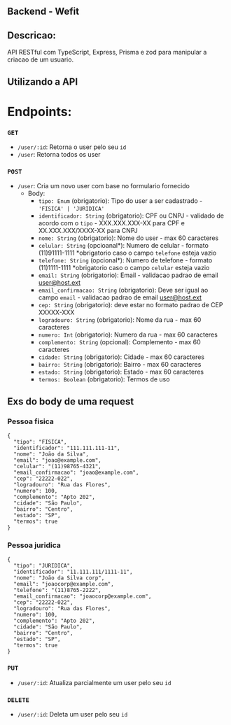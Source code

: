 ## Backend - Wefit

## Descricao:

API RESTful com TypeScript, Express, Prisma e zod para manipular a criacao de um usuario.


## Utilizando a API

# Endpoints:

### `GET`

- `/user/:id`: Retorna o user pelo seu `id`
- `/user`: Retorna todos os user

### `POST`

- `/user`: Cria um novo user com base no formulario fornecido
  - Body:
    - `tipo: Enum` (obrigatorio): Tipo do user a ser cadastrado - `'FISICA' | 'JURIDICA'`
    - `identificador: String` (obrigatorio): CPF ou CNPJ - validado de acordo com o `tipo` - XXX.XXX.XXX-XX para CPF e XX.XXX.XXX/XXXX-XX para CNPJ
    - `nome: String` (obrigatorio): Nome do user - max 60 caracteres
    - `celular: String` (opcioanal*): Numero de celular - formato (11)91111-1111 *obrigatorio caso o campo `telefone` esteja vazio
    - `telefone: String` (opcional*): Numero de telefone - formato (11)1111-1111 *obrigatorio caso o campo `celular` esteja vazio
    - `email: String` (obrigatorio): Email - validacao padrao de email user@host.ext
    - `email_confirmacao: String` (obrigatorio): Deve ser igual ao campo `email` - validacao padrao de email user@host.ext
    - `cep: String` (obrigatorio): deve estar no formato padrao de CEP XXXXX-XXX
    - `logradouro: String` (obrigatorio): Nome da rua  - max 60 caracteres
    - `numero: Int` (obrigatorio): Numero da rua - max 60 caracteres
    - `complemento: String` (opcional): Complemento - max 60 caracteres
    - `cidade: String` (obrigatorio): Cidade - max 60 caracteres
    - `bairro: String` (obrigatorio): Bairro - max 60 caracteres
    - `estado: String` (obrigatorio): Estado - max 60 caracteres
    - `termos: Boolean` (obrigatorio): Termos de uso 

## Exs do body de uma request

### Pessoa fisica
```
{
  "tipo": "FISICA",
  "identificador": "111.111.111-11",
  "nome": "João da Silva",
  "email": "joao@example.com",
  "celular": "(11)98765-4321",
  "email_confirmacao": "joao@example.com",
  "cep": "22222-022",
  "logradouro": "Rua das Flores",
  "numero": 100,
  "complemento": "Apto 202",
  "cidade": "São Paulo",
  "bairro": "Centro",
  "estado": "SP",
  "termos": true
}
```
### Pessoa juridica
```
{
  "tipo": "JURIDICA",
  "identificador": "11.111.111/1111-11",
  "nome": "João da Silva corp",
  "email": "joaocorp@example.com",
  "telefone": "(11)8765-2222",
  "email_confirmacao": "joaocorp@example.com",
  "cep": "22222-022",
  "logradouro": "Rua das Flores",
  "numero": 100,
  "complemento": "Apto 202",
  "cidade": "São Paulo",
  "bairro": "Centro",
  "estado": "SP",
  "termos": true
}
```

### `PUT`

- `/user/:id`: Atualiza parcialmente um user pelo seu `id`

### `DELETE`

- `/user/:id`: Deleta um user pelo seu `id`


